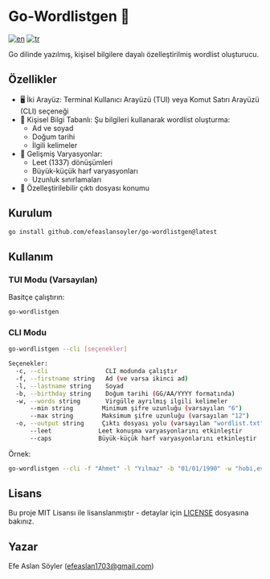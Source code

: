 # Go-Wordlistgen 🔑

[![en](https://img.shields.io/badge/lang-en-red.svg)](README.md)
[![tr](https://img.shields.io/badge/lang-tr-green.svg)](README.tr.md)

Go dilinde yazılmış, kişisel bilgilere dayalı özelleştirilmiş wordlist oluşturucu.

## Özellikler

- 🖥️ İki Arayüz: Terminal Kullanıcı Arayüzü (TUI) veya Komut Satırı Arayüzü (CLI) seçeneği
- 👤 Kişisel Bilgi Tabanlı: Şu bilgileri kullanarak wordlist oluşturma:
  - Ad ve soyad
  - Doğum tarihi
  - İlgili kelimeler
- 🔄 Gelişmiş Varyasyonlar:
  - Leet (1337) dönüşümleri
  - Büyük-küçük harf varyasyonları
  - Uzunluk sınırlamaları
- 💾 Özelleştirilebilir çıktı dosyası konumu

## Kurulum

```bash
go install github.com/efeaslansoyler/go-wordlistgen@latest
```

## Kullanım

### TUI Modu (Varsayılan)

Basitçe çalıştırın:
```bash
go-wordlistgen
```

### CLI Modu

```bash
go-wordlistgen --cli [seçenekler]

Seçenekler:
  -c, --cli                CLI modunda çalıştır
  -f, --firstname string   Ad (ve varsa ikinci ad)
  -l, --lastname string    Soyad
  -b, --birthday string    Doğum tarihi (GG/AA/YYYY formatında)
  -w, --words string       Virgülle ayrılmış ilgili kelimeler
      --min string        Minimum şifre uzunluğu (varsayılan "6")
      --max string        Maksimum şifre uzunluğu (varsayılan "12")
  -o, --output string     Çıktı dosyası yolu (varsayılan "wordlist.txt")
      --leet             Leet konuşma varyasyonlarını etkinleştir
      --caps             Büyük-küçük harf varyasyonlarını etkinleştir
```

Örnek:
```bash
go-wordlistgen --cli -f "Ahmet" -l "Yılmaz" -b "01/01/1990" -w "hobi,evcilhayvan,şehir" --leet --caps
```

## Lisans

Bu proje MIT Lisansı ile lisanslanmıştır - detaylar için [LICENSE](LICENSE) dosyasına bakınız.

## Yazar

Efe Aslan Söyler (efeaslan1703@gmail.com)
